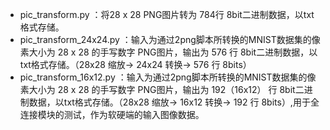 - pic_transform.py ：将28 x 28 PNG图片转为 784行 8bit二进制数据，以txt格式存储。
-  pic_transform_24x24.py ：输入为通过2png脚本所转换的MNIST数据集的像素大小为 28 x 28 的手写数字 PNG图片，输出为 576 行 8bit二进制数据，以txt格式存储。（28x28  缩放-> 24x24 转换-> 576 行 8bits）
-   pic_transform_16x12.py ：输入为通过2png脚本所转换的MNIST数据集的像素大小为 28 x 28 的手写数字 PNG图片，输出为 192（16x12） 行 8bit二进制数据，以txt格式存储。（28x28  缩放-> 16x12 转换-> 192 行 8bits）,用于全连接模块的测试，作为软硬端的输入图像数据。